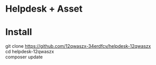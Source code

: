 # Helpdesk + Asset 

# Install
git clone https://github.com/12qwaszx-34erdfcv/helpdesk-12qwaszx \
cd helpdesk-12qwaszx \
composer update
